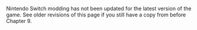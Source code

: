 Nintendo Switch modding has not been updated for the latest version of the game. See older revisions of this page if you still have a copy from before Chapter 9.
